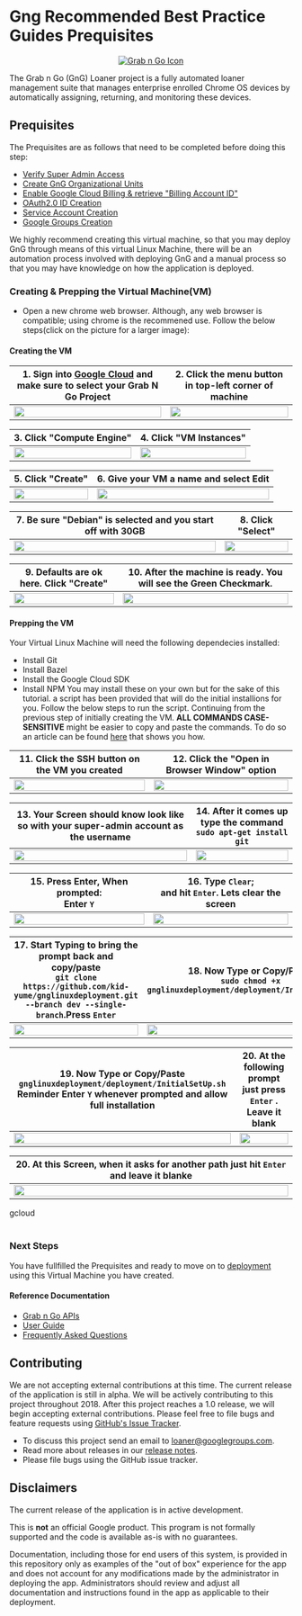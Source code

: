 <!-- mdformat off(GitHub header) -->
Gng Recommended Best Practice Guides Prequisites
======
<!-- mdformat on -->

<p align="center">
  <a href="#grabngo--">
    <img src="https://storage.googleapis.com/gngloaners/gnglogo.png" alt="Grab n Go Icon" />
  </a>
</p>

The Grab n Go (GnG) Loaner project is a fully automated loaner management suite
that manages enterprise enrolled Chrome OS devices by automatically assigning,
returning, and monitoring these devices.


## Prequisites

The Prequisites are as follows that need to be completed before doing this step: 
*	[Verify Super Admin Access](https://github.com/kid-yume/gnglinuxdeployment/tree/dev/docs/deployment/prerequisites/verifysuperadminaccess)
*	[Create GnG Organizational Units](https://github.com/kid-yume/gnglinuxdeployment/tree/dev/docs/deployment/prerequisites/organizationalunits)
*	[Enable Google Cloud Billing & retrieve "Billing Account ID"](https://github.com/kid-yume/gnglinuxdeployment/tree/dev/docs/deployment/prerequisites/billingaccountid)
*	[OAuth2.0 ID Creation](https://github.com/kid-yume/gnglinuxdeployment/tree/dev/docs/deployment/prerequisites/oauthid)
*	[Service Account Creation](https://github.com/kid-yume/gnglinuxdeployment/tree/dev/docs/deployment/prerequisites/serviceaccountcreation)
*	[Google Groups Creation](https://github.com/kid-yume/gnglinuxdeployment/tree/dev/docs/deployment/prerequisites/googlegroupcreation)


We highly recommend creating this virtual machine, so that you may deploy GnG through means of this 
virtual Linux Machine, there will be an automation process involved with deploying GnG and a manual 
process so that you may have knowledge on how the application is deployed. 


### Creating & Prepping the Virtual Machine(VM)
*	Open a new chrome web browser. Although, any web browser is compatible; using chrome is the recommened use. 
Follow the below steps(click on the picture for a larger image):

#### Creating the VM


**1.**	Sign into [Google Cloud](https://console.cloud.google.com) and make sure to select your Grab N Go Project       |**2.**  Click the menu button in top-left corner of machine
:-------------------------:|:-------------------------:
 <a href="http://bit.ly/2SKdGib"><img src="http://bit.ly/2tPSBbX" style="width:100%"/></a> |  <a href="http://bit.ly/2XGwJxA"><img src="http://bit.ly/2C5G6NP" style="width:100%"/></a>
 
 
**3.**	Click "Compute Engine"        |**4.**  Click "VM Instances"
:-------------------------:|:-------------------------:
<a href="http://bit.ly/2NJ6BNT"><img src="http://bit.ly/2C8f6gG" style="width:100%"/></a> |  <a href="http://bit.ly/2EO54mR"><img src="http://bit.ly/2XD1C5I" style="width:100%"/></a>


**5.**	Click "Create"         |**6.**  Give your VM a name and select Edit 
:-------------------------:|:-------------------------:
<a href="http://bit.ly/2IUw8om"><img src="http://bit.ly/2Ez3TX9" style="width:100%"/></a> |  <a href="http://bit.ly/2NIs4X1"><img src="http://bit.ly/2C7KTOX" style="width:100%"/></a>


**7.**	Be sure "Debian" is selected and you start off with 30GB         |**8.**  Click "Select"
:-------------------------:|:-------------------------:
<a href="http://bit.ly/2HfdbdD"><img src="http://bit.ly/2VAzZbH" style="width:100%"/></a> |  <a href="http://bit.ly/2tRKFH2"><img src="http://bit.ly/2NHipA2" style="width:100%"/></a> 



**9.**	Defaults are ok here. Click "Create"         |**10.**  After the machine is ready. You will see the Green Checkmark. 
:-------------------------:|:-------------------------:
<a href="http://bit.ly/2EFTYiC"><img src="http://bit.ly/2tSTalb" style="width:100%"/></a> |  <a href="http://bit.ly/2EOtTiz"><img src="http://bit.ly/2tSAiTz" style="width:100%"/></a> 



#### Prepping the VM
Your Virtual Linux Machine will need the following dependecies installed:
-   Install Git
-   Install Bazel
-   Install the Google Cloud SDK
-   Install NPM
You may install these on your own but for the sake of this tutorial. a script has been provided that 
will do the initial installions for you. Follow the below steps to run the script. Continuing from 
the previous step of initially creating the VM. **ALL COMMANDS CASE-SENSITIVE** might be easier to 
copy and paste the commands. To do so an article can be found [here](https://cloud.google.com/compute/docs/ssh-in-browser?hl=en#copypaste)
that shows you how. 

**11.**	Click the SSH button on the VM you created    |**12.**  Click the "Open in Browser Window" option
:-------------------------:|:-------------------------:
 <a href="http://bit.ly/2XIsrpr"><img src="http://bit.ly/2UrOuP1" style="width:100%"/></a>  | <a href="http://bit.ly/2UsV33I"><img src="http://bit.ly/2tV1CQT" style="width:100%"/></a> 
 
**13.**	Your Screen should know look like so with your super-admin account as the username       |**14.**  After it comes up type the command<br> `sudo apt-get install git` 
:-------------------------:|:-------------------------:
<a href="http://bit.ly/2XMBdm4"><img src="http://bit.ly/2EObi4X" style="width:100%"/></a> |  <a href="http://bit.ly/2EJtexG"><img src="http://bit.ly/2C9z3E4" style="width:100%"/></a>


**15.**	Press Enter, When prompted:<br> Enter `Y`       |**16.**  Type `Clear`;<br> and hit <kbd>`Enter`</kbd>. Lets clear the screen
:-------------------------:|:-------------------------:
<a href="http://bit.ly/2XNJYfC"><img src="http://bit.ly/2H8YhXo" style="width:100%"/></a> |  <a href="http://bit.ly/2TvFQ5O"><img src="http://bit.ly/2HmBUNc" style="width:100%"/></a>


**17.**	Start Typing to bring the prompt back and copy/paste<br> `git clone https://github.com/kid-yume/gnglinuxdeployment.git --branch dev --single-branch`.Press <kbd>`Enter`</kbd>      |**18.**  Now Type or Copy/Paste<br> `sudo chmod +x gnglinuxdeployment/deployment/InitialSetUp.sh`
:-------------------------:|:-------------------------:
<a href="http://bit.ly/2NNDlW6"><img src="http://bit.ly/2H9JFqp" style="width:100%"/></a> |  <a href="http://bit.ly/2EOA3xF"><img src="http://bit.ly/2IZBGy3" style="width:100%"/></a>



**19.**	Now Type or Copy/Paste<br> `gnglinuxdeployment/deployment/InitialSetUp.sh`  **Reminder** Enter `Y` whenever prompted and allow full installation      |**20.**  At the following prompt just press <kbd>`Enter`</kbd> . Leave it blank
:-------------------------:|:-------------------------:
<a href="http://bit.ly/2tVjpYl"><img src="http://bit.ly/2tVjpYl" style="width:100%"/></a> |  <a href="http://bit.ly/2HdR1JR"><img src="http://bit.ly/2XNKIBq" style="width:100%"/></a> 




**20.**	At this Screen, when it asks for another path just hit <kbd>`Enter`</kbd>  and leave it blanke    |
:-------------------------:|
<a href="http://bit.ly/2XKlQdX"><img src="http://bit.ly/2H7zqmx" style="width:100%"/></a> | 



gcloud<br></br>

### Next Steps
You have fullfilled the Prequisites and ready to move on to
[deployment](https://github.com/kid-yume/gnglinuxdeployment/tree/dev/docs/deployment/mac-linux) 
using this Virtual Machine you have created. 

#### Reference Documentation

-   [Grab n Go APIs](docs/gng_apis.md)
-   [User Guide](docs/user_guide.md)
-   [Frequently Asked
    Questions](docs/faq.md)

## Contributing

We are not accepting external contributions at this time. The current release of
the application is still in alpha. We will be actively contributing to this
project throughout 2018. After this project reaches a 1.0 release, we will begin
accepting external contributions. Please feel free to file bugs and feature
requests using [GitHub's Issue
Tracker](https://github.com/google/loaner/issues).

* To discuss this project send an email to loaner@googlegroups.com.
* Read more about releases in our [release notes](docs/release_notes.md).
* Please file bugs using the GitHub issue tracker.


## Disclaimers

The current release of the application is in active development.

This is **not** an official Google product. This program is not formally
supported and the code is available as-is with no guarantees.

Documentation, including those for end users of this system, is provided in this
repository only as examples of the "out of box" experience for the app and does
not account for any modifications made by the administrator in deploying the
app. Administrators should review and adjust all documentation and instructions
found in the app as applicable to their deployment.

